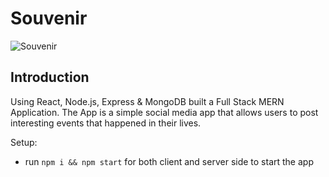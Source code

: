 # Souvenir

![Souvenir](https://i.ibb.co/ccHNsdh/Screenshot-2022-04-11-204412.png)

## Introduction

Using React, Node.js, Express & MongoDB built a Full Stack MERN Application. The App is a simple social media app that allows users to post interesting events that happened in their lives.

Setup:

- run `npm i && npm start` for both client and server side to start the app
